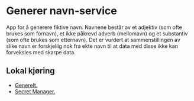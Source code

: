 # Generer navn-service
App for å generere fiktive navn. Navnene består av et adjektiv (som ofte brukes som fornavn), et ikke påkrevd adverb (mellomavn) og
et substantiv (som ofte brukes som etternavn). Det er vurdert at sammenstillingen av slike navn er forskjellig nok fra
ekte navn til at data med disse ikke kan forveksles med skarpe data.

## Lokal kjøring
* [Generelt.](../../docs/local_general.md)
* [Secret Manager.](../../docs/local_secretmanager.md)